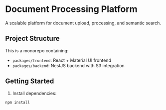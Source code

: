 # Document Processing Platform

A scalable platform for document upload, processing, and semantic search.

## Project Structure

This is a monorepo containing:
- `packages/frontend`: React + Material UI frontend
- `packages/backend`: NestJS backend with S3 integration

## Getting Started

1. Install dependencies:
```bash
npm install